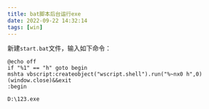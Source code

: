 ```yaml
---
title: bat脚本后台运行exe
date: 2022-09-22 14:32:14
tags: [win]
---
```


新建`start.bat`文件，输入如下命令：

```shell
@echo off 
if "%1" == "h" goto begin 
mshta vbscript:createobject("wscript.shell").run("%~nx0 h",0)(window.close)&&exit 
:begin

D:\123.exe
```
